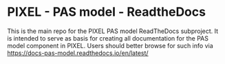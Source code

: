 # PIXEL - PAS model - ReadtheDocs
This is the main repo for the PIXEL PAS model ReadTheDocs subproject. It is intended to serve as basis for creating all documentation for the PAS model component in PIXEL. Users should better browse for such info via https://docs-pas-model.readthedocs.io/en/latest/